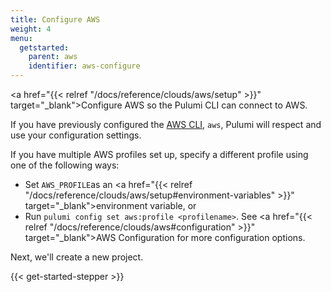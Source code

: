 ```yaml
---
title: Configure AWS
weight: 4
menu:
  getstarted:
    parent: aws
    identifier: aws-configure
---
```


<!-- TODO inline a streamlined version of configuring the cloud here. -->

<a href="{{< relref "/docs/reference/clouds/aws/setup" >}}" target="_blank">Configure AWS</a> so the Pulumi CLI can connect to AWS.

If you have previously configured the <a href="https://aws.amazon.com/cli/" target="_blank">AWS CLI</a>, `aws`, Pulumi will respect and use your configuration settings.

If you have multiple AWS profiles set up, specify a different profile using one of the following ways:

* Set `AWS_PROFILE`as an <a href="{{< relref "/docs/reference/clouds/aws/setup#environment-variables" >}}" target="_blank">environment variable</a>, or
* Run `pulumi config set aws:profile <profilename>`. See <a href="{{< relref "/docs/reference/clouds/aws#configuration" >}}" target="_blank">AWS Configuration</a> for more configuration options.

Next, we'll create a new project.

{{< get-started-stepper >}}
